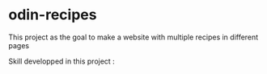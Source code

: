 # odin-recipes
This project as the goal to make a website
with multiple recipes in different pages

Skill developped in this project :
